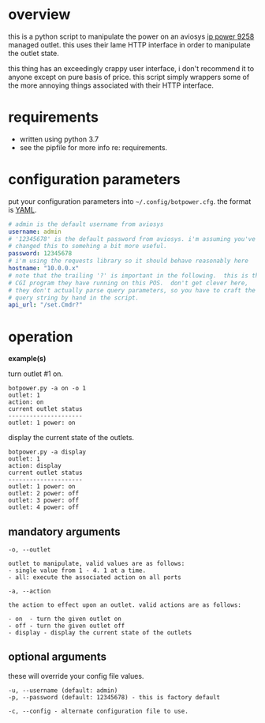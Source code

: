 # overview

this is a python script to manipulate the power on an aviosys [ip power
9258](http://www.aviosys.com/products/9258.html) managed outlet.  this uses
their lame HTTP interface in order to manipulate the outlet state.

this thing has an exceedingly crappy user interface, i don't recommend it to
anyone except on pure basis of price.  this script simply wrappers some of the
more annoying things associated with their HTTP interface.

# requirements

- written using python 3.7
- see the pipfile for more info re: requirements.

# configuration parameters

put your configuration parameters into `~/.config/botpower.cfg`. the format is
[YAML](https://yaml.org). 

``` yaml
# admin is the default username from aviosys
username: admin
# '12345678' is the default password from aviosys. i'm assuming you've 
# changed this to somehing a bit more useful.
password: 12345678
# i'm using the requests library so it should behave reasonably here 
hostname: "10.0.0.x"
# note that the trailing '?' is important in the following.  this is the 
# CGI program they have running on this POS.  don't get clever here,
# they don't actually parse query parameters, so you have to craft the
# query string by hand in the script.
api_url: "/set.Cmdr?"
```

# operation 


**example(s)**

turn outlet #1 on.

``` text
botpower.py -a on -o 1
outlet: 1
action: on
current outlet status
---------------------
outlet: 1 power: on
```

display the current state of the outlets.  

``` text
botpower.py -a display
outlet: 1
action: display
current outlet status
---------------------
outlet: 1 power: on
outlet: 2 power: off
outlet: 3 power: off
outlet: 4 power: off
```

## mandatory arguments
```
-o, --outlet

outlet to manipulate, valid values are as follows:
- single value from 1 - 4. 1 at a time.
- all: execute the associated action on all ports

-a, --action

the action to effect upon an outlet. valid actions are as follows:

- on  - turn the given outlet on
- off - turn the given outlet off
- display - display the current state of the outlets
```
## optional arguments

these will override your config file values.
```
-u, --username (default: admin)
-p, --password (default: 12345678) - this is factory default

-c, --config - alternate configuration file to use. 
```
